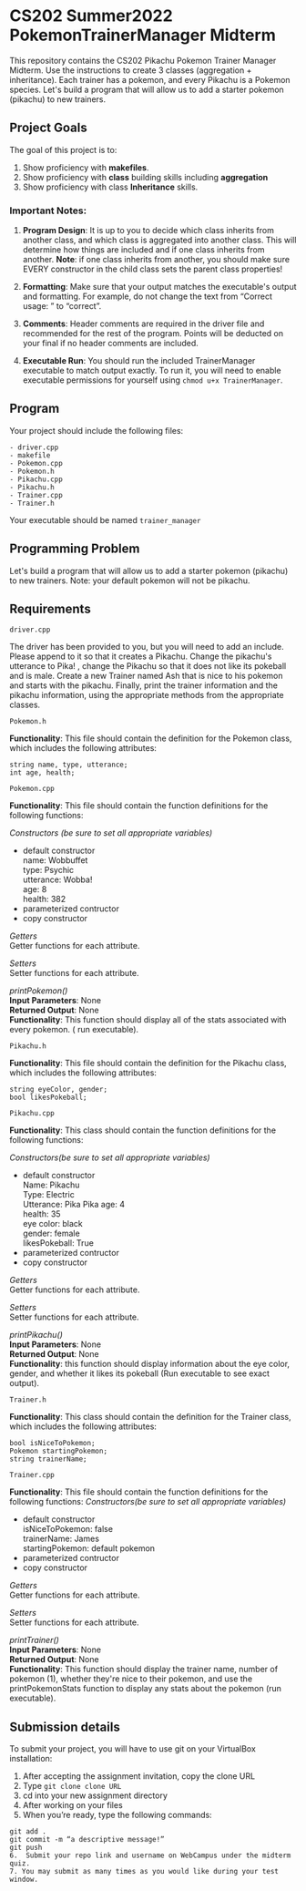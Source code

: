 # CS202 Summer2022 PokemonTrainerManager Midterm

This repository contains the CS202 Pikachu Pokemon Trainer Manager Midterm. Use the instructions to create 3 classes (aggregation + inheritance). Each trainer has a pokemon, and every Pikachu is a Pokemon species. Let's build a program that will allow us to add a starter pokemon (pikachu) to new trainers.

## Project Goals
The goal of this project is to:
1.	Show proficiency with **makefiles**.
2.  Show proficiency with **class** building skills including **aggregation**
3.  Show proficiency with class **Inheritance** skills.

### Important Notes:
1.    **Program Design**: It is up to you to decide which class inherits from another class, and which class is aggregated into another class. This will determine how things are included and if one class inherits from another.
    **Note**: if one class inherits from another, you should make sure EVERY constructor in the child class sets the parent class properties!

2.    **Formatting**: Make sure that your output matches the executable's output and formatting. For example, do not change the text from “Correct usage: ” to “correct”. 

3.    **Comments**: Header comments are required in the driver file and recommended for the rest of the program. Points will be deducted on your final if no header comments are included.
4.    **Executable Run**: You should run the included TrainerManager executable to match output exactly. To run it, you will need to enable executable permissions for yourself using ```chmod u+x TrainerManager```.
## Program
Your project should include the following files:
```
- driver.cpp
- makefile 
- Pokemon.cpp
- Pokemon.h
- Pikachu.cpp
- Pikachu.h
- Trainer.cpp
- Trainer.h 
```
Your executable should be named ```trainer_manager```
## Programming Problem
Let's build a program that will allow us to add a starter pokemon (pikachu) to new trainers.
Note: your default pokemon will not be pikachu.
## Requirements
```
driver.cpp
```
The driver has been provided to you, but you will need to add an include. Please append to it so that it creates a Pikachu. Change the pikachu's utterance to Pika! , change the Pikachu so that it does not like its pokeball and is male. Create a new Trainer named Ash that is nice to his pokemon and starts with the pikachu. Finally, print the trainer information and the pikachu information, using the appropriate methods from the appropriate classes.
```
Pokemon.h
```
**Functionality**: This file should contain the definition for the Pokemon class, which includes the following attributes:  
```
string name, type, utterance;
int age, health;
```
```
Pokemon.cpp
```
**Functionality**: This file should contain the function definitions for the following functions:

*Constructors (be sure to set all appropriate variables)*  
- default constructor  
name: Wobbuffet  
type: Psychic  
utterance: Wobba!  
age: 8  
health: 382  
- parameterized contructor  
- copy constructor  

*Getters*  
Getter functions for each attribute. 

*Setters*  
Setter functions for each attribute.

*printPokemon()*     
**Input Parameters**: None  
**Returned Output**: None  
**Functionality**: 
This function should display all of the stats associated with every pokemon. ( run executable).  
```
Pikachu.h
```
**Functionality**: This file should contain the definition for the Pikachu class, which includes the following attributes:  
```
string eyeColor, gender;
bool likesPokeball;
```
```
Pikachu.cpp
```
**Functionality**: This class should contain the function definitions for the following functions:  

*Constructors(be sure to set all appropriate variables)*  
- default constructor  
Name: Pikachu  
Type: Electric  
Utterance: Pika Pika
age: 4  
health: 35  
eye color: black  
gender: female  
likesPokeball: True  
- parameterized contructor  
- copy constructor  

*Getters*  
Getter functions for each attribute. 

*Setters*  
Setter functions for each attribute.

*printPikachu()*  
**Input Parameters**: None  
**Returned Output**: None  
**Functionality**: this function should display information about the eye color, gender, and whether it likes its pokeball (Run executable to see exact output).
```
Trainer.h
```
**Functionality**: This class should contain the definition for the Trainer class, which includes the following attributes:  

```
bool isNiceToPokemon;
Pokemon startingPokemon;
string trainerName;
```


```
Trainer.cpp
```
**Functionality**: This file should contain the function definitions for the following functions: 
 *Constructors(be sure to set all appropriate variables)*  
- default constructor  
isNiceToPokemon: false  
trainerName: James  
startingPokemon: default pokemon  
- parameterized contructor  
- copy constructor  

*Getters*  
Getter functions for each attribute. 

*Setters*  
Setter functions for each attribute.

*printTrainer()*  
**Input Parameters**: None   
**Returned Output**: None  
**Functionality**: This function should display the trainer name, number of pokemon (1), whether they're nice to their pokemon, and use the printPokemonStats function to display any stats about the pokemon (run executable).


## Submission details 
To submit your project, you will have to use git on your VirtualBox installation:
1.	After accepting the assignment invitation, copy the clone URL
2.	Type 
```git clone clone URL```
3.	cd into your new assignment directory
4.	After working on your files
5.	When you’re ready, type the following commands: 
```
git add .
git commit -m “a descriptive message!”
git push
6.  Submit your repo link and username on WebCampus under the midterm quiz.  
7. You may submit as many times as you would like during your test window.
```

